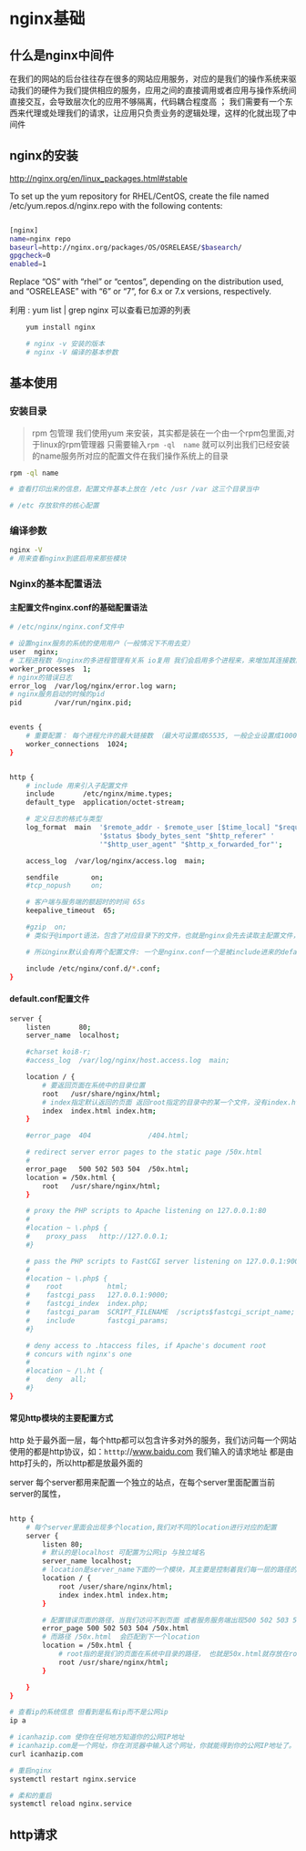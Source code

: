 # nginx基础

## 什么是nginx中间件

在我们的网站的后台往往存在很多的网站应用服务，对应的是我们的操作系统来驱动我们的硬件为我们提供相应的服务，应用之间的直接调用或者应用与操作系统间直接交互，会导致层次化的应用不够隔离，代码耦合程度高 ； 我们需要有一个东西来代理或处理我们的请求，让应用只负责业务的逻辑处理，这样的化就出现了中间件

## nginx的安装

http://nginx.org/en/linux_packages.html#stable

To set up the yum repository for RHEL/CentOS, create the file named /etc/yum.repos.d/nginx.repo with the following contents:

```bash

[nginx]
name=nginx repo
baseurl=http://nginx.org/packages/OS/OSRELEASE/$basearch/
gpgcheck=0
enabled=1

```

Replace “OS” with “rhel” or “centos”, depending on the distribution used, and “OSRELEASE” with “6” or “7”, for 6.x or 7.x versions, respectively.

利用 : yum list | grep nginx  可以查看已加源的列表

```bash
    yum install nginx 

    # nginx -v 安装的版本
    # nginx -V 编译的基本参数
```

## 基本使用

### 安装目录

> rpm 包管理
我们使用yum 来安装，其实都是装在一个由一个rpm包里面,对于linux的rpm管理器 只需要输入`rpm -ql  name` 就可以列出我们已经安装的name服务所对应的配置文件在我们操作系统上的目录

```bash
rpm -ql name 

# 查看打印出来的信息，配置文件基本上放在 /etc /usr /var 这三个目录当中

# /etc 存放软件的核心配置
```

### 编译参数

```bash
nginx -V 
# 用来查看nginx到底启用来那些模块

```

### Nginx的基本配置语法 

#### 主配置文件nginx.conf的基础配置语法

```bash
# /etc/nginx/nginx.conf文件中

# 设置nginx服务的系统的使用用户（一般情况下不用去变）
user  nginx;
# 工程进程数 与nginx的多进程管理有关系 io复用 我们会启用多个进程来，来增加其连接数的并发处理（配置的线程数一般与cpu的额核心数保持一致即可）
worker_processes  1;
# nginx的错误日志
error_log  /var/log/nginx/error.log warn;
# nginx服务启动的时候的pid
pid        /var/run/nginx.pid;


events {
    # 重要配置： 每个进程允许的最大链接数 （最大可设置成65535, 一般企业设置成10000左右，即可以满足需求） 是必须要优化的项
    worker_connections  1024;
}


http {
    # include 用来引入子配置文件
    include       /etc/nginx/mime.types;
    default_type  application/octet-stream;

    # 定义日志的格式与类型
    log_format  main  '$remote_addr - $remote_user [$time_local] "$request" '
                      '$status $body_bytes_sent "$http_referer" '
                      '"$http_user_agent" "$http_x_forwarded_for"';

    access_log  /var/log/nginx/access.log  main;

    sendfile        on;
    #tcp_nopush     on;

    # 客户端与服务端的额超时的时间 65s
    keepalive_timeout  65;

    #gzip  on;
    # 类似于@import语法，包含了对应目录下的文件，也就是nginx会先去读取主配置文件，读到include字段之后，器会将对应目录下的文件也都读取到；因为默认/etc/nginx/conf.d/下面默认只有 default.conf文件

    # 所以nginx默认会有两个配置文件: 一个是nginx.conf一个是被include进来的default.conf文件

    include /etc/nginx/conf.d/*.conf; 
}

```

#### default.conf配置文件


```bash
server {
    listen       80;
    server_name  localhost;

    #charset koi8-r;
    #access_log  /var/log/nginx/host.access.log  main;

    location / {
        # 要返回页面在系统中的目录位置
        root   /usr/share/nginx/html;
        # index指定默认返回的页面 返回root指定的目录中的某一个文件，没有index.html 则就去匹配index.htm
        index  index.html index.htm;
    }

    #error_page  404              /404.html;

    # redirect server error pages to the static page /50x.html
    #
    error_page   500 502 503 504  /50x.html;
    location = /50x.html {
        root   /usr/share/nginx/html;
    }

    # proxy the PHP scripts to Apache listening on 127.0.0.1:80
    #
    #location ~ \.php$ {
    #    proxy_pass   http://127.0.0.1;
    #}

    # pass the PHP scripts to FastCGI server listening on 127.0.0.1:9000
    #
    #location ~ \.php$ {
    #    root           html;
    #    fastcgi_pass   127.0.0.1:9000;
    #    fastcgi_index  index.php;
    #    fastcgi_param  SCRIPT_FILENAME  /scripts$fastcgi_script_name;
    #    include        fastcgi_params;
    #}

    # deny access to .htaccess files, if Apache's document root
    # concurs with nginx's one
    #
    #location ~ /\.ht {
    #    deny  all;
    #}
}


```

#### 常见http模块的主要配置方式

http 处于最外面一层，每个http都可以包含许多对外的服务，我们访问每一个网站使用的都是http协议，如：`htttp`://www.baidu.com 我们输入的请求地址 都是由http打头的，所以http都是放最外面的

server 每个server都用来配置一个独立的站点，在每个server里面配置当前server的属性，

```bash

http {
    # 每个server里面会出现多个location,我们对不同的location进行对应的配置
    server {
        listen 80;
        # 默认的是localhost 可配置为公网ip 与独立域名
        server_name localhost;
        # location是server_name下面的一个模块，其主要是控制着我们每一层的路径的访问，如 此时我们访问的是 http://www.baidu.com 访问的就是根路径 即 匹配'/' 最上面的一层路径，
        location / {
            root /user/share/nginx/html;
            index index.html index.htm;
        }

        # 配置错误页面的路径，当我们访问不到页面 或者服务服务端出现500 502 503 504 的返回状态码，我们统一定位到一个请求路径 /50x.html 上去， 返回给用户，
        error_page 500 502 503 504 /50x.html
        # 而路径 /50x.html  会匹配到下一个location 
        location = /50x.html {
            # root指的是我们的页面在系统中目录的路径， 也就是50x.html就存放在root指定的路径下面
            root /usr/share/nginx/html;
        }

    }
}

```

```bash
# 查看ip的系统信息 但看到是私有ip而不是公网ip
ip a 

# icanhazip.com 使你在任何地方知道你的公网IP地址
# icanhazip.com是一个网址，你在浏览器中输入这个网址，你就能得到你的公网IP地址了。
curl icanhazip.com

# 重启nginx 
systemctl restart nginx.service

# 柔和的重启
systemctl reload nginx.service

```

## http请求




